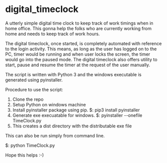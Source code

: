 # digital_timeclock
A utterly simple digital time clock to keep track of work timings when in home office. This gonna help the folks who are currently working from home and needs to keep track of work hours. 


The digital timeclock, once started, is completely automated with reference to the login activity. This means, as long as the user has logged on to the PC, timer would be running and when user locks the screen, the timer would go into the paused mode. The digital timeclock also offers utility to start, pause and resume the timer at the request of the user manually.


The script is written with Python 3 and the windows executable is generated using pyinstaller.

Procedure to use the script:

1. Clone the repo
2. Setup Python on windows machine
3. Install pyinstaller package using pip. $: pip3 install pyinstaller
4. Generate exe execuatable for windows. $: pyinstaller --onefile TimeClock.py
5. This creates a dist directory with the distributable exe file

This can also be run simply from command line.

$: python TimeClock.py

Hope this helps :-)
